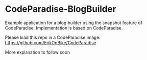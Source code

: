 # CodeParadise-BlogBuilder
Example application for a blog builder using the snapshot feature of CodeParadise. Implementation is based on CodeParadise.

Please load this repo in a CodeParadise image: https://github.com/ErikOnBike/CodeParadise

More explanation to follow soon
